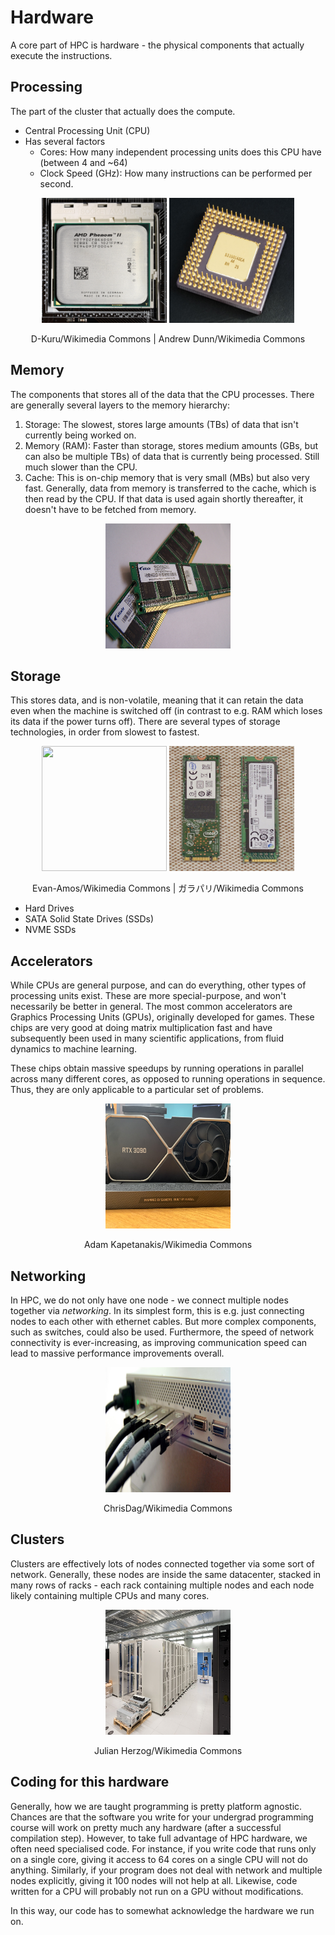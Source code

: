 # Hardware
A core part of HPC is hardware - the physical components that actually execute the instructions.

## Processing
The part of the cluster that actually does the compute.
- Central Processing Unit (CPU)
- Has several factors
  - Cores: How many independent processing units does this CPU have (between 4 and ~64)
  - Clock Speed (GHz): How many instructions can be performed per second.

<div width="100%" align="center">
  <img width="200" height="200" src="images/cpu_2.jpg"/>
  <img width="200" height="200" src="images/cpu_1.jpg"/>
  
  D-Kuru/Wikimedia Commons | Andrew Dunn/Wikimedia Commons
</div>



## Memory
The components that stores all of the data that the CPU processes. There are generally several layers to the memory hierarchy:
1. Storage: The slowest, stores large amounts (TBs) of data that isn't currently being worked on.
2. Memory (RAM): Faster than storage, stores medium amounts (GBs, but can also be multiple TBs) of data that is currently being processed. Still much slower than the CPU.
3. Cache: This is on-chip memory that is very small (MBs) but also very fast. Generally, data from memory is transferred to the cache, which is then read by the CPU. If that data is used again shortly thereafter, it doesn't  have to be fetched from memory.
<div width="100%" align="center">
  <img width="200" height="200" src="images/ram_1.jpg"/>
</div>

## Storage
This stores data, and is non-volatile, meaning that it can retain the data even when the machine is switched off (in contrast to e.g. RAM which loses its data if the power turns off). 
There are several types of storage technologies, in order from slowest to fastest.
<div width="100%" align="center">
  <img width="200" height="200" src="images/harddrive_1.jpg"/>
  <img width="200" height="200" src="images/nvme.png"/>

  Evan-Amos/Wikimedia Commons | ガラパリ/Wikimedia Commons
</div>




- Hard Drives
- SATA Solid State Drives (SSDs)
- NVME SSDs


## Accelerators
While CPUs are general purpose, and can do everything, other types of processing units exist. These are more special-purpose, and won't necessarily be better in general.
The most common accelerators are Graphics Processing Units (GPUs), originally developed for games. These chips are very good at doing matrix multiplication fast and have subsequently been used in many scientific applications, from fluid dynamics to machine learning.

These chips obtain massive speedups by running operations in parallel across many different cores, as opposed to running operations in sequence. Thus, they are only applicable to a particular set of problems.


<div width="100%" align="center">
  <img width="200" height="200" src="images/gpu.jpg"/>

  Adam Kapetanakis/Wikimedia Commons
</div>



## Networking
In HPC, we do not only have one node - we connect multiple nodes together via *networking*. In its simplest form, this is e.g. just connecting nodes to each other with ethernet cables.
But more complex components, such as switches, could also be used. Furthermore, the speed of network connectivity is ever-increasing, as improving communication speed can lead to massive performance improvements overall.

<div width="100%" align="center">
  <img width="200" height="200" src="images/network.jpg"/>

  ChrisDag/Wikimedia Commons
</div>


## Clusters

Clusters are effectively lots of nodes connected together via some sort of network. Generally, these nodes are inside the same datacenter, stacked in many rows of racks - each rack containing multiple nodes and each node likely containing multiple CPUs and many cores.
<div width="100%" align="center">
  <img width="200" height="200" src="images/cluster.jpg"/>

  Julian Herzog/Wikimedia Commons
</div>

## Coding for this hardware
Generally, how we are taught programming is pretty platform agnostic. Chances are that the software you write for your undergrad programming course will work on pretty much any hardware (after a successful compilation step). However, to take full advantage of HPC hardware, we often need specialised code. For instance, if you write code that runs only on a single core, giving it access to 64 cores on a single CPU will not do anything. Similarly, if your program does not deal with network and multiple nodes explicitly, giving it 100 nodes will not help at all. Likewise, code written for a CPU will probably not run on a GPU without modifications.

In this way, our code has to somewhat acknowledge the hardware we run on.